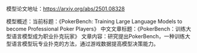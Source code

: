 模型论文地址：https://arxiv.org/abs/2501.08328

模型概述：当前标题：《PokerBench: Training Large Language Models to become Professional Poker Players》
中文文章标题：《PokerBench：训练大型语言模型成为职业扑克玩家》
文章内容：研究提出PokerBench，一种训练大型语言模型玩专业扑克的方法，通过游戏数据提高模型决策能力。
